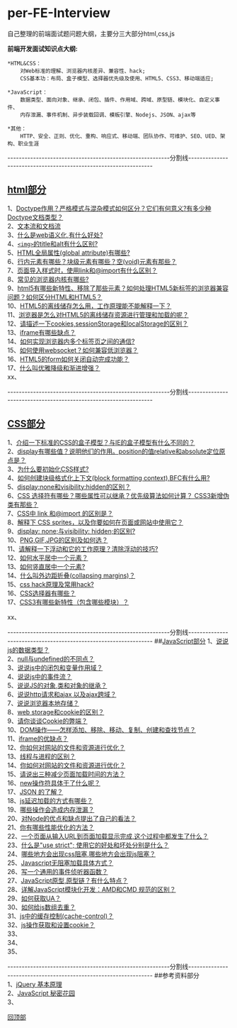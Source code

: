 <a name='回顶部'></a>  
# per-FE-Interview
自己整理的前端面试题问题大纲，主要分三大部分html,css,js  

**前端开发面试知识点大纲:**
	
	*HTML&CSS：
		对Web标准的理解、浏览器内核差异、兼容性、hack;
		CSS基本功：布局、盒子模型、选择器优先级及使用、HTML5、CSS3、移动端适应;

	*JavaScript：
		数据类型、面向对象、继承、闭包、插件、作用域、跨域、原型链、模块化、自定义事件、
		内存泄漏、事件机制、异步装载回调、模板引擎、Nodejs、JSON、ajax等

	*其他：
		HTTP、安全、正则、优化、重构、响应式、移动端、团队协作、可维护、SEO、UED、架构、职业生涯 
---------------------------------------------------------分割线-----------------------------------------------------------------

## [html部分](/blob/master/html部分的问题及答案.md)  
1、[Doctype作用？严格模式与混杂模式如何区分？它们有何意义?有多少种Doctype文档类型？](/blob/master/html部分的问题及答案.md#1)  
2、[文本流和文档流](/blob/master/html部分的问题及答案.md#2)    
3、[什么是web语义化,有什么好处?](/blob/master/html部分的问题及答案.md#3)    
4、[`<img>`的title和alt有什么区别?](/blob/master/html部分的问题及答案.md#4)   
5、[HTML全局属性(global attribute)有哪些?](/blob/master/html部分的问题及答案.md#5)  
6、[行内元素有哪些？块级元素有哪些？空(void)元素有那些？](/blob/master/html部分的问题及答案.md#6)  
7、[页面导入样式时，使用link和@import有什么区别？](/blob/master/html部分的问题及答案.md#7)  
8、[常见的浏览器内核有哪些?](/blob/master/html部分的问题及答案.md#8)   
9、[html5有哪些新特性、移除了那些元素？如何处理HTML5新标签的浏览器兼容问题？如何区分HTML和HTML5？](/blob/master/html部分的问题及答案.md#9)  
10、[HTML5的离线储存怎么用，工作原理能不能解释一下？](/blob/master/html部分的问题及答案.md#10)  
11、[浏览器是怎么对HTML5的离线储存资源进行管理和加载的呢？](/blob/master/html部分的问题及答案.md#11)  
12、[请描述一下cookies,sessionStorage和localStorage的区别？](/blob/master/html部分的问题及答案.md#12)  
13、[iframe有哪些缺点？](/blob/master/html部分的问题及答案.md#13)  
14、[如何实现浏览器内多个标签页之间的通信? ](/blob/master/html部分的问题及答案.md#14)  
15、[如何使用websocket？如何兼容低浏览器？](/blob/master/html部分的问题及答案.md#15)  
16、[HTML5的form如何关闭自动完成功能？](/blob/master/html部分的问题及答案.md#16)   
17、[什么叫优雅降级和渐进增强？](/blob/master/html部分的问题及答案.md#17)   
xx、[](#) 

  
---------------------------------------------------------分割线-----------------------------------------------------------------

## [CSS部分](/blob/master/css部分的问题及答案.md)  
1、[介绍一下标准的CSS的盒子模型？与IE的盒子模型有什么不同的？](/blob/master/css部分的问题及答案.md#1)   
2、[display有哪些值？说明他们的作用。position的值relative和absolute定位原点是？](/blob/master/css部分的问题及答案.md#2)  
3、[为什么要初始化CSS样式?](/blob/master/css部分的问题及答案.md#3)  
4、[如何创建块级格式化上下文(block formatting context),BFC有什么用?](/blob/master/css部分的问题及答案.md#4)    
5、[display:none和visibility:hidden的区别？](/blob/master/css部分的问题及答案.md#5)    
6、[CSS 选择符有哪些？哪些属性可以继承？优先级算法如何计算？ CSS3新增伪类有那些？ ](/blob/master/css部分的问题及答案.md#6)   
7、[CSS中 link 和@import 的区别是？](/blob/master/css部分的问题及答案.md#7)  
8、[解释下 CSS sprites，以及你要如何在页面或网站中使用它？](/blob/master/css部分的问题及答案.md#8)  
9、[display: none;与visibility: hidden;的区别?](/blob/master/css部分的问题及答案.md#9)  
10、[PNG,GIF,JPG的区别及如何选？](/blob/master/css部分的问题及答案.md#10)   
11、[请解释一下浮动和它的工作原理？清除浮动的技巧?](/blob/master/css部分的问题及答案.md#11)   
12、[如何水平居中一个元素？](/blob/master/css部分的问题及答案.md#12)  
13、[如何竖直居中一个元素?](/blob/master/css部分的问题及答案.md#13)  
14、[什么叫外边距折叠(collapsing margins)？](/blob/master/css部分的问题及答案.md#14)  
15、[css hack原理及常用hack?](/blob/master/css部分的问题及答案.md#15)  
16、[CSS选择器有哪些？](/blob/master/css部分的问题及答案.md#16)  
17、[CSS3有哪些新特性（包含哪些模块）？](/blob/master/css部分的问题及答案.md#17)  

xx、[](#)  

---------------------------------------------------------分割线-----------------------------------------------------------------
##[JavaScript部分](/blob/master/javascript部分的问题及答案.md)
1、[说说js的数据类型？](/blob/master/javascript部分的问题及答案.md#1)   
2、[null与undefined的不同点？](/blob/master/javascript部分的问题及答案.md#2)  
3、[说说js中的闭包和变量作用域？](/blob/master/javascript部分的问题及答案.md#3)  
4、[说说js中的事件流？](/blob/master/javascript部分的问题及答案.md#4)    
5、[说说JS的对象,类和对象的继承？](/blob/master/javascript部分的问题及答案.md#5)    
6、[说说http请求和ajax 以及ajax跨域？](/blob/master/javascript部分的问题及答案.md#6)   
7、[说说浏览器本地存储？](/blob/master/javascript部分的问题及答案.md#7)  
8、[web storage和cookie的区别？](/blob/master/javascript部分的问题及答案.md#8)  
9、[请你谈谈Cookie的弊端？](/blob/master/javascript部分的问题及答案.md#9)  
10、[DOM操作——怎样添加、移除、移动、复制、创建和查找节点？](/blob/master/javascript部分的问题及答案.md#10)   
11、[iframe的优缺点？](/blob/master/javascript部分的问题及答案.md#11)   
12、[你如何对网站的文件和资源进行优化？](/blob/master/javascript部分的问题及答案.md#12)  
13、[线程与进程的区别？](/blob/master/javascript部分的问题及答案.md#13)  
14、[你如何对网站的文件和资源进行优化？](/blob/master/javascript部分的问题及答案.md#14)  
15、[请说出三种减少页面加载时间的方法？](/blob/master/javascript部分的问题及答案.md#15)  
16、[new操作符具体干了什么呢？](/blob/master/javascript部分的问题及答案.md#16)  
17、[JSON 的了解？](/blob/master/javascript部分的问题及答案.md#17)  
18、[js延迟加载的方式有哪些？](/blob/master/javascript部分的问题及答案.md#18)  
19、[哪些操作会造成内存泄漏？](/blob/master/javascript部分的问题及答案.md#19)  
20、[对Node的优点和缺点提出了自己的看法？](/blob/master/javascript部分的问题及答案.md#20)  
21、[你有哪些性能优化的方法？](/blob/master/javascript部分的问题及答案.md#21)  
22、[一个页面从输入URL到页面加载显示完成,这个过程中都发生了什么？](/blob/master/javascript部分的问题及答案.md#22)  
23、[什么是"use strict"; 使用它的好处和坏处分别是什么？](/blob/master/javascript部分的问题及答案.md#23)  
24、[哪些地方会出现css阻塞,哪些地方会出现js阻塞？](/blob/master/javascript部分的问题及答案.md#24)  
25、[Javascript无阻塞加载具体方式？](/blob/master/javascript部分的问题及答案.md#25)  
26、[写一个通用的事件侦听器函数？](/blob/master/javascript部分的问题及答案.md#26)  
27、[JavaScript原型,原型链？有什么特点？](/blob/master/javascript部分的问题及答案.md#27)  
28、[详解JavaScript模块化开发：AMD和CMD 规范的区别？](/blob/master/javascript部分的问题及答案.md#28)  
29、[如何获取UA？](/blob/master/javascript部分的问题及答案.md#29)  
30、[如何给js数组去重？](/blob/master/javascript部分的问题及答案.md#30)  
31、[js中的缓存控制(cache-control)？](/blob/master/javascript部分的问题及答案.md#31)  
32、[js操作获取和设置cookie？](/blob/master/javascript部分的问题及答案.md#32)  
33、[](#33)  
34、[](#34)  
35、[](#35)  

---------------------------------------------------------分割线-----------------------------------------------------------------
##参考资料部分  
1、[jQuery 基本原理](http://docs.huihoo.com/jquery/jquery-fundamentals/zh-cn/index.html)  
2、[JavaScript 秘密花园](http://bonsaiden.github.io/JavaScript-Garden/zh/)  
3、[](#3)  
<!-- 4、[](#4)  
5、[](#5)  
6、[](#6)  
 -->




[回顶部](#回顶部)
